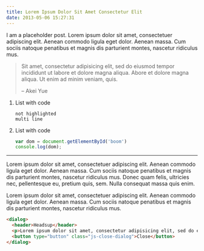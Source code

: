 ```yaml
---
title: Lorem Ipsum Dolor Sit Amet Consectetur Elit
date: 2013-05-06 15:27:31
---
```


I am a placeholder post. Lorem ipsum dolor sit amet, consectetuer adipiscing elit. Aenean commodo ligula eget dolor. Aenean massa. Cum sociis natoque penatibus et magnis dis parturient montes, nascetur ridiculus mus.

> Sit amet, consectetur adipisicing elit, sed do eiusmod tempor incididunt ut labore et dolore magna aliqua. Abore et dolore magna aliqua. Ut enim ad minim veniam, quis.
>
> – Akei Yue

1. List with code

    ```
    not highlighted
    multi line
    ```

2. List with code
    ```javascript
    var dom = document.getElementById('boom')
    console.log(dom);
    ```

---

Lorem ipsum dolor sit amet, consectetuer adipiscing elit. Aenean commodo ligula eget dolor. Aenean massa. Cum sociis natoque penatibus et magnis dis parturient montes, nascetur ridiculus mus. Donec quam felis, ultricies nec, pellentesque eu, pretium quis, sem. Nulla consequat massa quis enim.

Lorem ipsum dolor sit amet, consectetuer adipiscing elit. Aenean commodo ligula eget dolor. Aenean massa. Cum sociis natoque penatibus et magnis dis parturient montes, nascetur ridiculus mus.

```html
<dialog>
  <header>Headsup</header>
  <p>Lorem ipsum dolor sit amet, consectetur adipisicing elit, sed do eiusmod tempor incididunt ut labore et dolore magna.</p>
  <button type="button" class="js-close-dialog">Close</button>
</dialog>
```

